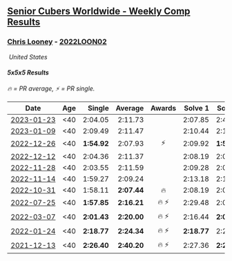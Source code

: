 <style>table {white-space: nowrap;}</style>
<link rel="stylesheet" type="text/css" href="/scw-comp/css/flags.css" />

## [Senior Cubers Worldwide - Weekly Comp Results](/scw-comp/results/)
### [Chris Looney](README.md) - [2022LOON02](https://www.worldcubeassociation.org/persons/2022LOON02?event=555)

<i class="flag flag-US" />&nbsp;United States

#### 5x5x5 Results

<span style="white-space: nowrap;">🔥 = PR average</span>, <span style="white-space: nowrap;">⚡ = PR single</span>.

| Date | Age | Single | Average | Awards | Solve 1 | Solve 2 | Solve 3 | Solve 4 | Solve 5 | Video |
| :--: | :--: | --: | --: | :--: | --: | --: | --: | --: | --: | :-- |
| [2023-01-23](../../results/2023-01-23/555.md) | <40 | 2:04.05 | 2:11.73 |  | 2:07.85 | 2:44.89 | 2:04.05 | 2:19.89 | 2:07.44 | [Desktop](https://www.facebook.com/chris.looney/videos/716955883129525) / [Mobile](https://m.facebook.com/chris.looney/videos/716955883129525) |
| [2023-01-09](../../results/2023-01-09/555.md) | <40 | 2:09.49 | 2:11.47 |  | 2:10.44 | 2:11.55 | 2:13.86 | 2:09.49 | 2:12.43 | [Desktop](https://www.facebook.com/chris.looney/videos/1199191214300282) / [Mobile](https://m.facebook.com/chris.looney/videos/1199191214300282) |
| [2022-12-26](../../results/2022-12-26/555.md) | <40 | **1:54.92** | 2:07.93 | ⚡ | 2:09.92 | **1:54.92** | 2:43.86 | 2:06.49 | 2:07.39 | [Desktop](https://www.facebook.com/chris.looney/videos/559894756004280) / [Mobile](https://m.facebook.com/chris.looney/videos/559894756004280) |
| [2022-12-12](../../results/2022-12-12/555.md) | <40 | 2:04.36 | 2:11.37 |  | 2:08.19 | 2:04.36 | 2:11.52 | 2:14.39 | 2:35.22 | [Desktop](https://www.facebook.com/chris.looney/videos/2244375115734325) / [Mobile](https://m.facebook.com/chris.looney/videos/2244375115734325) |
| [2022-11-28](../../results/2022-11-28/555.md) | <40 | 2:03.55 | 2:11.59 |  | 2:09.28 | 2:03.55 | 2:14.03 | 2:11.47 | 2:25.53 | [Desktop](https://www.facebook.com/chris.looney/videos/833513664593726) / [Mobile](https://m.facebook.com/chris.looney/videos/833513664593726) |
| [2022-11-14](../../results/2022-11-14/555.md) | <40 | 1:59.27 | 2:09.24 |  | 2:13.18 | 2:15.50 | 2:12.93 | 2:01.62 | 1:59.27 | [Desktop](https://www.facebook.com/chris.looney/videos/682642783211719) / [Mobile](https://m.facebook.com/chris.looney/videos/682642783211719) |
| [2022-10-31](../../results/2022-10-31/555.md) | <40 | 1:58.11 | **2:07.44** | 🔥 | 2:08.19 | 2:07.17 | 2:54.94 | 2:06.95 | 1:58.11 | [Desktop](https://www.facebook.com/chris.looney/videos/1556885221422361) / [Mobile](https://m.facebook.com/chris.looney/videos/1556885221422361) |
| [2022-07-25](../../results/2022-07-25/555.md) | <40 | **1:57.85** | **2:16.21** | 🔥 ⚡ | 2:29.48 | 2:03.81 | **1:57.85** | 2:58.63 | 2:15.34 | [Desktop](https://www.facebook.com/chris.looney/videos/741745647053795) / [Mobile](https://m.facebook.com/chris.looney/videos/741745647053795) |
| [2022-03-07](../../results/2022-03-07/555.md) | <40 | **2:01.43** | **2:20.00** | 🔥 ⚡ | 2:16.44 | **2:01.43** | 2:20.96 | 2:31.81 | 2:22.61 | [Desktop](https://www.facebook.com/chris.looney/videos/351034893610508) / [Mobile](https://m.facebook.com/chris.looney/videos/351034893610508) |
| [2022-01-24](../../results/2022-01-24/555.md) | <40 | **2:18.77** | **2:24.34** | 🔥 ⚡ | **2:18.77** | 2:23.40 | 2:39.32 | 2:22.19 | 2:27.43 | [Desktop](https://www.facebook.com/chris.looney/videos/490722655743012) / [Mobile](https://m.facebook.com/chris.looney/videos/490722655743012) |
| [2021-12-13](../../results/2021-12-13/555.md) | <40 | **2:26.40** | **2:40.20** | 🔥 ⚡ | 2:27.36 | **2:26.40** | 3:31.33 | 2:49.62 | 2:43.61 | [Desktop](https://www.facebook.com/chris.looney/videos/316505640380636) / [Mobile](https://m.facebook.com/chris.looney/videos/316505640380636) |


<!-- Global site tag (gtag.js) - Google Analytics -->
<script async src="https://www.googletagmanager.com/gtag/js?id=UA-86348435-3"></script>
<script>window.dataLayer = window.dataLayer || []; function gtag() {dataLayer.push(arguments);} gtag('js', new Date()); gtag('config', 'UA-86348435-3');</script>
